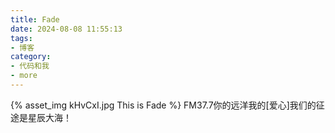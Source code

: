 ```yaml
---
title: Fade
date: 2024-08-08 11:55:13
tags:
- 博客
category:
- 代码和我
- more
---
```

{% asset_img kHvCxI.jpg This is Fade %}
FM37.7你的远洋我的[爱心]我们的征途是星辰大海！